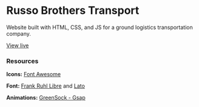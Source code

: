 # Russo Brothers Transport

Website built with HTML, CSS, and JS for a ground logistics transportation company.

<a href="https://www.russotransport.com/">View live</a>

### Resources

**Icons:**  [Font Awesome](https://fontawesome.com/)

**Font:** [Frank Ruhl Libre](https://fonts.google.com/specimen/Frank+Ruhl+Libre?query=Frank+Ruhln) and [Lato](https://fonts.google.com/specimen/Lato?query=lato)

**Animations:** [GreenSock - Gsap](https://greensock.com/gsap/)
